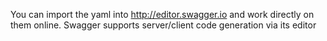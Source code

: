 You can import the yaml into http://editor.swagger.io and work directly on them online.
Swagger supports server/client code generation via its editor